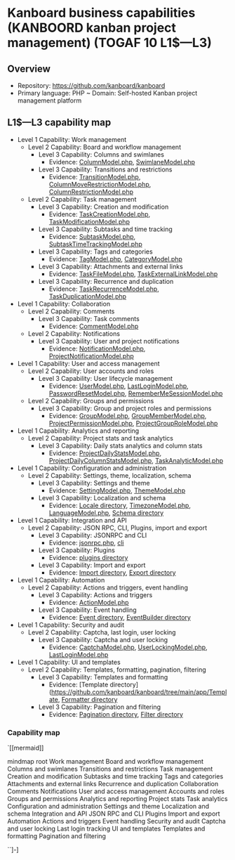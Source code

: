 # Kanboard business capabilities (KANBOORD kanban project management) (TOGAF 10 L1$—L3)

## Overview
- Repository: https://github.com/kanboard/kanboard
- Primary language: PHP
~ Domain: Self-hosted Kanban project management platform

## L1$—L3 capability map
- Level 1 Capability: Work management
  - Level 2 Capability: Board and workflow management
    - Level 3 Capability: Columns and swimlanes
      - Evidence: [ColumnModel.php](https://github.com/kanboard/kanboard/blob/main/app/Model/ColumnModel.php), [SwimlaneModel.php](https://github.com/kanboard/kanboard/blob/main/app/Model/SwimlaneModel.php)
    - Level 3 Capability: Transitions and restrictions
      - Evidence: [TransitionModel.php](https://github.com/kanboard/kanboard/blob/main/app/Model/TransitionModel.php), [ColumnMoveRestrictionModel.php](https://github.com/kanboard/kanboard/blob/main/app/Model/ColumnMoveRestrictionModel.php), [ColumnRestrictionModel.php](https://github.com/kanboard/kanboard/blob/main/app/Model/ColumnRestrictionModel.php)
  - Level 2 Capability: Task management
    - Level 3 Capability: Creation and modification
      - Evidence: [TaskCreationModel.php](https://github.com/kanboard/kanboard/blob/main/app/Model/TaskCreationModel.php), [TaskModificationModel.php](https://github.com/kanboard/kanboard/blob/main/app/Model/TaskModificationModel.php)
    - Level 3 Capability: Subtasks and time tracking
      - Evidence: [SubtaskModel.php](https://github.com/kanboard/kanboard/blob/main/app/Model/SubtaskModel.php), [SubtaskTimeTrackingModel.php](https://github.com/kanboard/kanboard/blob/main/app/Model/SubtaskTimeTrackingModel.php)
    - Level 3 Capability: Tags and categories
      - Evidence: [TagModel.php](https://github.com/kanboard/kanboard/blob/main/app/Model/TagModel.php), [CategoryModel.php](https://github.com/kanboard/kanboard/blob/main/app/Model/CategoryModel.php)
    - Level 3 Capability: Attachments and external links
      - Evidence: [TaskFileModel.php](https://github.com/kanboard/kanboard/blob/main/app/Model/TaskFileModel.php), [TaskExternalLinkModel.php](https://github.com/kanboard/kanboard/blob/main/app/Model/TaskExternalLinkModel.php)
    - Level 3 Capability: Recurrence and duplication
      - Evidence: [TaskRecurrenceModel.php](https://github.com/kanboard/kanboard/blob/main/app/Model/TaskRecurrenceModel.php), [TaskDuplicationModel.php](https://github.com/kanboard/kanboard/blob/main/app/Model/TaskDuplicationModel.php)
- Level 1 Capability: Collaboration
  - Level 2 Capability: Comments
    - Level 3 Capability: Task comments
      - Evidence: [CommentModel.php](https://github.com/kanboard/kanboard/blob/main/app/Model/CommentModel.php)
  - Level 2 Capability: Notifications
    - Level 3 Capability: User and project notifications
      - Evidence: [NotificationModel.php](https://github.com/kanboard/kanboard/blob/main/app/Model/NotificationModel.php), [ProjectNotificationModel.php](https://github.com/kanboard/kanboard/blob/main/app/Model/ProjectNotificationModel.php)
- Level 1 Capability: User and access management
  - Level 2 Capability: User accounts and roles
    - Level 3 Capability: User lifecycle management
      - Evidence: [UserModel.php](https://github.com/kanboard/kanboard/blob/main/app/Model/UserModel.php), [LastLoginModel.php](https://github.com/kanboard/kanboard/blob/main/app/Model/LastLoginModel.php), [PasswordResetModel.php](https://github.com/kanboard/kanboard/blob/main/app/Model/PasswordResetModel.php), [RememberMeSessionModel.php](https://github.com/kanboard/kanboard/blob/main/app/Model/RememberMeSessionModel.php)
  - Level 2 Capability: Groups and permissions
    - Level 3 Capability: Group and project roles and permissions
      - Evidence: [GroupModel.php](https://github.com/kanboard/kanboard/blob/main/app/Model/GroupModel.php), [GroupMemberModel.php](https://github.com/kanboard/kanboard/blob/main/app/Model/GroupMemberModel.php), [ProjectPermissionModel.php](https://github.com/kanboard/kanboard/blob/main/app/Model/ProjectPermissionModel.php), [ProjectGroupRoleModel.php](https://github.com/kanboard/kanboard/blob/main/app/Model/ProjectGroupRoleModel.php)
- Level 1 Capability: Analytics and reporting
  - Level 2 Capability: Project stats and task analytics
    - Level 3 Capability: Daily stats analytics and column stats
      - Evidence: [ProjectDailyStatsModel.php](https://github.com/kanboard/kanboard/blob/main/app/Model/ProjectDailyStatsModel.php), [ProjectDailyColumnStatsModel.php](https://github.com/kanboard/kanboard/blob/main/app/Model/ProjectDailyColumnStatsModel.php), [TaskAnalyticModel.php](https://github.com/kanboard/kanboard/blob/main/app/Model/TaskAnalyticModel.php)
- Level 1 Capability: Configuration and administration
  - Level 2 Capability: Settings, theme, localization, schema
    - Level 3 Capability: Settings and theme
      - Evidence: [SettingModel.php](https://github.com/kanboard/kanboard/blob/main/app/Model/SettingModel.php), [ThemeModel.php](https://github.com/kanboard/kanboard/blob/main/app/Model/ThemeModel.php)
    - Level 3 Capability: Localization and schema
      - Evidence: [Locale directory](https://github.com/kanboard/kanboard/tree/main/app/Locale), [TimezoneModel.php](https://github.com/kanboard/kanboard/blob/main/app/Model/TimezoneModel.php), [LanguageModel.php](https://github.com/kanboard/kanboard/blob/main/app/Model/LanguageModel.php), [Schema directory](https://github.com/kanboard/kanboard/tree/main/app/Schema)
- Level 1 Capability: Integration and API
  - Level 2 Capability: JSON RPC, CLI, Plugins, import and export
    - Level 3 Capability: JSONRPC and CLI
      - Evidence: [jsonrpc.php](https://github.com/kanboard/kanboard/blob/main/jsonrpc.php), [cli](https://github.com/kanboard/kanboard/blob/main/cli)
    - Level 3 Capability: Plugins
      - Evidence: [plugins directory](https://github.com/kanboard/kanboard/tree/main/plugins)
    - Level 3 Capability: Import and export
      - Evidence: [Import directory](https://github.com/kanboard/kanboard/tree/main/app/Import), [Export directory](https://github.com/kanboard/kanboard/tree/main/app/Export)
- Level 1 Capability: Automation
  - Level 2 Capability: Actions and triggers, event handling
    - Level 3 Capability: Actions and triggers
      - Evidence: [ActionModel.php](https://github.com/kanboard/kanboard/blob/main/app/Model/ActionModel.php)
    - Level 3 Capability: Event handling
      - Evidence: [Event directory](https://github.com/kanboard/kanboard/tree/main/app/Event), [EventBuilder directory](https://github.com/kanboard/kanboard/tree/main/app/EventBuilder)
- Level 1 Capability: Security and audit
  - Level 2 Capability: Captcha, last login, user locking
    - Level 3 Capability: Captcha and user locking
      - Evidence: [CaptchaModel.php](https://github.com/kanboard/kanboard/blob/main/app/Model/CaptchaModel.php), [UserLockingModel.php](https://github.com/kanboard/kanboard/blob/main/app/Model/UserLockingModel.php), [LastLoginModel.php](https://github.com/kanboard/kanboard/blob/main/app/Model/LastLoginModel.php)
- Level 1 Capability: UI and templates
  - Level 2 Capability: Templates, formatting, pagination, filtering
    - Level 3 Capability: Templates and formatting
      - Evidence: [Template directory](https://github.com/kanboard/kanboard/tree/main/app/Template, [Formatter directory](https://github.com/kanboard/kanboard/tree/main/app/Formatter)
    - Level 3 Capability: Pagination and filtering
      - Evidence: [Pagination directory](https://github.com/kanboard/kanboard/tree/main/app/Pagination), [Filter directory](https://github.com/kanboard/kanboard/tree/main/app/Filter)

### Capability map

`[[mermaid]]

mindmap
  root
    Work management
      Board and workflow management
        Columns and swimlanes
        Transitions and restrictions
      Task management
        Creation and modification
        Subtasks and time tracking
        Tags and categories
        Attachments and external links
        Recurrence and duplication
      Collaboration
        Comments
        Notifications
      User and access management
        Accounts and roles
        Groups and permissions
    Analytics and reporting
      Project stats
      Task analytics
    Configuration and administration
      Settings and theme
      Localization and schema
    Integration and API
      JSON RPC and CLI
      Plugins
      Import and export
    Automation
      Actions and triggers
      Event handling
    Security and audit
      Captcha and user locking
      Last login tracking
    UI and templates
      Templates and formatting
      Pagination and filtering

``]-]
